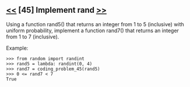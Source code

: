 ## [<<](../44) [45] Implement rand [>>](../46)

Using a function rand5() that returns an integer from 1 to 5 (inclusive) with uniform probability, implement a
function rand7() that returns an integer from 1 to 7 (inclusive).

Example:

    >>> from random import randint
    >>> rand5 = lambda: randint(0, 4)
    >>> rand7 = coding_problem_45(rand5)
    >>> 0 <= rand7 < 7
    True
